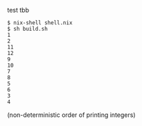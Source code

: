 test tbb

```
$ nix-shell shell.nix
$ sh build.sh
1
2
11
12
9
10
7
8
5
6
3
4
```
(non-deterministic order of printing integers)
